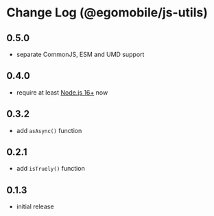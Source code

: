 # Change Log (@egomobile/js-utils)

## 0.5.0

- separate CommonJS, ESM and UMD support

## 0.4.0

- require at least [Node.js 16+](https://nodejs.org/en/blog/release/v16.0.0/) now

## 0.3.2

- add `asAsync()` function

## 0.2.1

- add `isTruely()` function

## 0.1.3

- initial release
